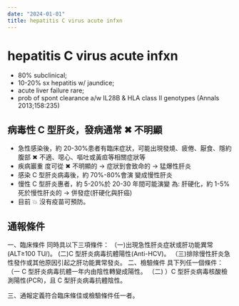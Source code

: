 ```yaml
---
date: "2024-01-01"
title: hepatitis C virus acute infxn
---
```



# hepatitis C virus acute infxn

- 80% subclinical;
- 10-20% sx hepatitis w/ jaundice;
- acute liver failure rare;
- prob of spont clearance a/w IL28B & HLA class II genotypes (Annals 2013;158:235)

## 病毒性 C 型肝炎，發病通常 ✖ 不明顯

- 急性感染後，約 20-30%患者有臨床症狀，可能出現發燒、疲倦、厭食、隱約腹部 ✖ 不適、噁心、嘔吐或黃疸等相關症狀等
- 疾病巖重 度可從 ✖ 不明顯的 → 症狀到會致命的 → 猛爆性肝炎
- 感染 C 型肝炎病毒後，約 70%-80%會演 變成慢性肝炎
- 慢性 C 型肝炎惠者，約 5-20%於 20-30 年間可能演變 為: 肝硬化，約 1-5% 死於慢性肝炎的 → 併發症(肝硬化與肝癌)
- 目前 💥 沒有疫苗可預防。

## 通報條件

一、臨床條件 同時具以下三項條件：
（一)出現急性肝炎症狀或肝功能異常(ALT≥100 TU/)。
(二)C 型肝炎病毒抗體陽性(Anti-HCV)。
（三)排除慢性肝炎急性發作或其他原因引起之肝功能異常發炎。
二、檢驗條件 具下列任一個條件：
（一 C 型肝炎病毒抗體一年内由陰性轉變成陽性。
（二) ）C 型肝炎病毒核酸檢測陽性(PCR)，且 C 型肝炎病毒抗體陰性。

三、通報定義符合臨床條佳或檢驗條件任一者。
